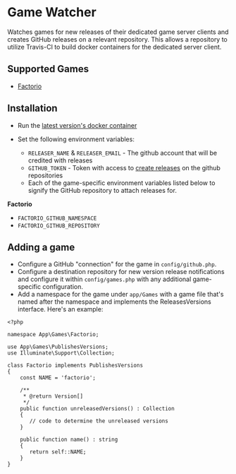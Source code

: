 # Game Watcher

Watches games for new releases of their dedicated game server clients and creates GitHub releases on a relevant repository.  This allows a repository to utilize Travis-CI to build docker containers for the dedicated server client. 

## Supported Games

 * [Factorio](https://www.factorio.com)

## Installation

 * Run the [latest version's docker container](https://hub.docker.com/r/bkuhl/game-watcher/)
 * Set the following environment variables:
 
    * `RELEASER_NAME` & `RELEASER_EMAIL` - The github account that will be credited with releases 
    * `GITHUB_TOKEN` - Token with access to [create releases](https://help.github.com/articles/creating-releases/) on the github repositories
    * Each of the game-specific environment variables listed below to signify the GitHub repository to attach releases for. 
 
**Factorio**
 * `FACTORIO_GITHUB_NAMESPACE`
 * `FACTORIO_GITHUB_REPOSITORY`

## Adding a game

 * Configure a GitHub "connection" for the game in `config/github.php`.
 * Configure a destination repository for new version release notifications and configure it within `config/games.php` with any additional game-specific configuration.
 * Add a namespace for the game under `app/Games` with a game file that's named after the namespace and implements the ReleasesVersions interface.  Here's an example:
 
 ```
 <?php
 
 namespace App\Games\Factorio;

use App\Games\PublishesVersions;
use Illuminate\Support\Collection;

class Factorio implements PublishesVersions
 {
     const NAME = 'factorio';
 
     /**
      * @return Version[]
      */
     public function unreleasedVersions() : Collection
     {
        // code to determine the unreleased versions
     }
     
     public function name() : string
     {
        return self::NAME;
     }
 }
 ```